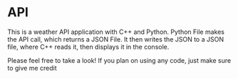 # API
This is a weather API application with C++ and Python.
Python File makes the API call, which returns a JSON File. It then writes the JSON to a JSON file, where C++ reads it, then displays it in the console.

Please feel free to take a look! If you plan on using any code, just make sure to give me credit

